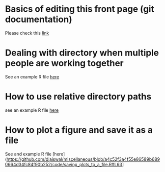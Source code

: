 # Basics of editing this front page (git documentation)
Please check this [link](https://docs.github.com/en/get-started/writing-on-github/getting-started-with-writing-and-formatting-on-github/basic-writing-and-formatting-syntax)
# Dealing with directory when multiple people are working together
See an example R file [here](https://github.com/djaiswal/miscellaneous/blob/a4c52f3a4f55e86589b6890664d34fc84f90b252/code/saving_plots_to_a_file.R#L16)
# How to use relative directory paths
see an example R file [here](https://github.com/djaiswal/miscellaneous/blob/a4c52f3a4f55e86589b6890664d34fc84f90b252/code/saving_plots_to_a_file.R#L24)
# How to plot a figure and save it as a file
See and example R  file [here](https://github.com/djaiswal/miscellaneous/blob/a4c52f3a4f55e86589b6890664d34fc84f90b252/code/saving_plots_to_a_file.R#L63]
